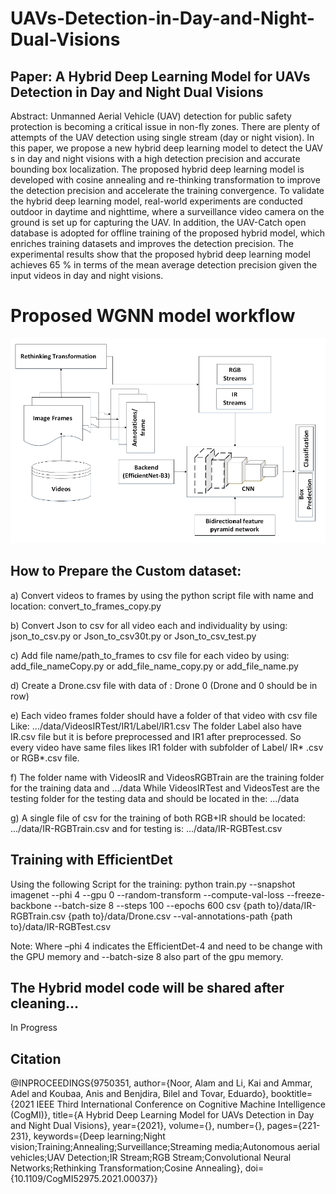 # UAVs-Detection-in-Day-and-Night-Dual-Visions
## Paper: A Hybrid Deep Learning Model for UAVs Detection in Day and Night Dual Visions
Abstract:
Unmanned Aerial Vehicle (UAV) detection for public safety protection is becoming a critical issue in non-fly zones. There are plenty of attempts of the UAV detection using single stream (day or night vision). In this paper, we propose a new hybrid deep learning model to detect the UAV s in day and night visions with a high detection precision and accurate bounding box localization. The proposed hybrid deep learning model is developed with cosine annealing and re-thinking transformation to improve the detection precision and accelerate the training convergence. To validate the hybrid deep learning model, real-world experiments are conducted outdoor in daytime and nighttime, where a surveillance video camera on the ground is set up for capturing the UAV. In addition, the UAV-Catch open database is adopted for offline training of the proposed hybrid model, which enriches training datasets and improves the detection precision. The experimental results show that the proposed hybrid deep learning model achieves 65 % in terms of the mean average detection precision given the input videos in day and night visions.
# Proposed WGNN model workflow 
![image info](block_diagram.png)

## How to Prepare the Custom dataset:

a) Convert videos to frames by using the python script file with name and location:
convert_to_frames_copy.py

b) Convert Json to csv for all video each and individuality by using:
json_to_csv.py or Json_to_csv30t.py or Json_to_csv_test.py

c) Add file name/path_to_frames to csv file for each video by using:
add_file_nameCopy.py or add_file_name_copy.py or add_file_name.py

d) Create a Drone.csv file with data of :
Drone 0 (Drone and 0 should be in row)

e) Each video frames folder should have a folder of that video with csv file Like:
.../data/VideosIRTest/IR1/Label/IR1.csv
The folder Label also have IR.csv file but it is before preprocessed and IR1 after preprocessed. So every video have same files likes IR1 folder with subfolder of Label/ IR* .csv or RGB*.csv file.

f) The folder name with VideosIR and VideosRGBTrain are the training folder for the training data
and .../data
While
VideosIRTest and VideosTest are the testing folder for the testing data and should be located in the: .../data

g) A single file of csv for the training of both RGB+IR should be located:
.../data/IR-RGBTrain.csv and for testing is:
.../data/IR-RGBTest.csv
## Training with EfficientDet
Using the following Script for the training:
python train.py --snapshot imagenet --phi 4 --gpu 0 --random-transform --compute-val-loss --freeze-backbone --batch-size 8 --steps 100 --epochs 600  csv {path to}/data/IR-RGBTrain.csv {path to}/data/Drone.csv --val-annotations-path {path to}/data/IR-RGBTest.csv

Note: Where –phi 4 indicates the EfficientDet-4 and need to be change with the GPU memory and --batch-size 8 also part of the gpu memory.	 
## The Hybrid model code will be shared after cleaning...
In Progress

## Citation
@INPROCEEDINGS{9750351,
  author={Noor, Alam and Li, Kai and Ammar, Adel and Koubaa, Anis and Benjdira, Bilel and Tovar, Eduardo},
  booktitle={2021 IEEE Third International Conference on Cognitive Machine Intelligence (CogMI)}, 
  title={A Hybrid Deep Learning Model for UAVs Detection in Day and Night Dual Visions}, 
  year={2021},
  volume={},
  number={},
  pages={221-231},
  keywords={Deep learning;Night vision;Training;Annealing;Surveillance;Streaming media;Autonomous aerial vehicles;UAV Detection;IR Stream;RGB Stream;Convolutional Neural Networks;Rethinking Transformation;Cosine Annealing},
  doi={10.1109/CogMI52975.2021.00037}}
